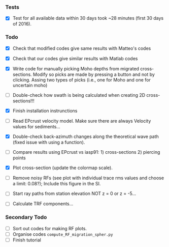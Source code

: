 ### Tests
- [X] Test for all available data within 30 days took ~28 minutes (first 30 days of 2016).

### Todo
- [X] Check that modified codes give same results with Matteo's codes 
- [X] Check that our codes give similar results with Matlab codes 
- [X] Write code for manually picking Moho depths from migrated cross-sections. Modify so 
picks are made by pressing a button and not by clicking. Assing two types of
picks (i.e., one for Moho and one for uncertain moho)
- [ ] Double-check how swath is being calculated when creating 2D cross-sections!!!
- [X] Finish installation instrunctions
- [ ] Read EPcrust velocity model. Make sure there are always Velocity values for sediments...
- [X] Double-check back-azimuth changes along the theoretical wave path (fixed issue with using a function). 
- [ ] Compare results using EPcrust vs iasp91: 1) cross-sections 2) piercing points
- [X] Plot cross-section (update the colormap scale).
- [ ] Remove noisy RFs (see plot with individual trace rms values and choose a limit: 0.08?); Include this figure in the SI.
- [ ] Start ray paths from station elevation NOT z = 0 or z = -5...
- [ ] Calculate TRF components...


### Secondary Todo
- [ ] Sort out codes for making RF plots.
- [ ] Organise codes `compute_RF_migration_spher.py`
- [ ] Finish tutorial